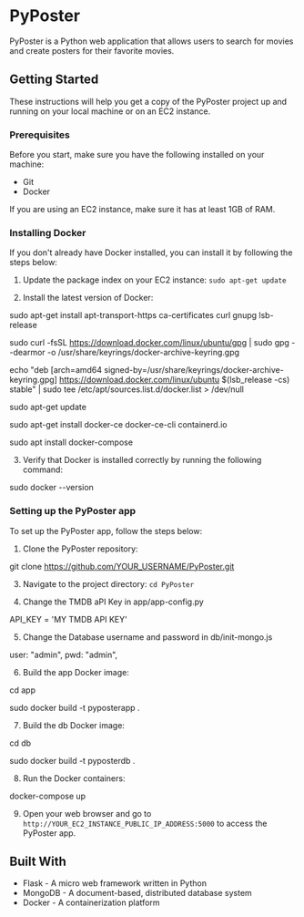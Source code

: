 # PyPoster

PyPoster is a Python web application that allows users to search for movies and create posters for their favorite movies.

## Getting Started

These instructions will help you get a copy of the PyPoster project up and running on your local machine or on an EC2 instance.

### Prerequisites

Before you start, make sure you have the following installed on your machine:

- Git
- Docker

If you are using an EC2 instance, make sure it has at least 1GB of RAM.

### Installing Docker

If you don't already have Docker installed, you can install it by following the steps below:

1. Update the package index on your EC2 instance: `sudo apt-get update`

2. Install the latest version of Docker:

sudo apt-get install apt-transport-https ca-certificates curl gnupg lsb-release

sudo curl -fsSL https://download.docker.com/linux/ubuntu/gpg | sudo gpg --dearmor -o /usr/share/keyrings/docker-archive-keyring.gpg

echo "deb [arch=amd64 signed-by=/usr/share/keyrings/docker-archive-keyring.gpg] https://download.docker.com/linux/ubuntu $(lsb_release -cs) stable" | sudo tee /etc/apt/sources.list.d/docker.list > /dev/null

sudo apt-get update

sudo apt-get install docker-ce docker-ce-cli containerd.io

sudo apt install docker-compose


3. Verify that Docker is installed correctly by running the following command:

sudo docker --version

### Setting up the PyPoster app

To set up the PyPoster app, follow the steps below:

1. Clone the PyPoster repository: 

git clone https://github.com/YOUR_USERNAME/PyPoster.git

3. Navigate to the project directory: `cd PyPoster`

4. Change the TMDB aPI Key in app/app-config.py 

API_KEY = 'MY TMDB API KEY'

5. Change the Database username and password in db/init-mongo.js

  user: "admin",
  pwd: "admin",

6. Build the app Docker image: 

cd app

sudo docker build -t pyposterapp .

7. Build the db Docker image: 

cd db

sudo docker build -t pyposterdb .


8. Run the Docker containers: 

docker-compose up

9. Open your web browser and go to `http://YOUR_EC2_INSTANCE_PUBLIC_IP_ADDRESS:5000` to access the PyPoster app.

## Built With

- Flask - A micro web framework written in Python
- MongoDB - A document-based, distributed database system
- Docker - A containerization platform
